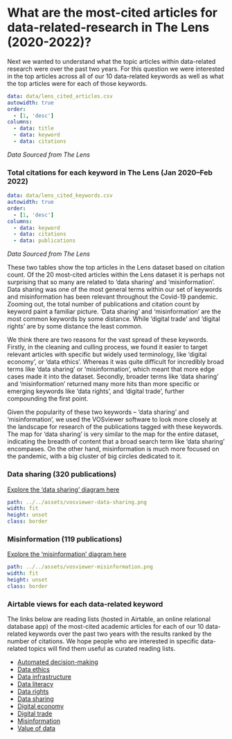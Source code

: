 # What are the most-cited articles for data-related-research in The Lens (2020-2022)?

Next we wanted to understand what the topic articles within data-related research were over the past two years. For this question we were interested in the top articles across all of our 10 data-related keywords as well as what the top articles were for each of those keywords. 

```yaml table
data: data/lens_cited_articles.csv
autowidth: true
order:
  - [1, 'desc']
columns:
  - data: title
  - data: keyword
  - data: citations
```
*Data Sourced from The Lens*

### Total citations for each keyword in The Lens (Jan 2020–Feb 2022)

```yaml table
data: data/lens_cited_keywords.csv
autowidth: true
order:
  - [1, 'desc']
columns:
  - data: keyword
  - data: citations
  - data: publications
```
*Data Sourced from The Lens*

These two tables show the top articles in the Lens dataset based on citation count. Of the 20 most-cited articles within the Lens dataset it is perhaps not surprising that so many are related to ‘data sharing’ and ‘misinformation’. Data sharing was one of the most general terms within our set of keywords and misinformation has been relevant throughout the Covid-19 pandemic. Zooming out, the total number of publications and citation count by keyword paint a familiar picture. ‘Data sharing’ and ‘misinformation’ are the most common keywords by some distance. While ‘digital trade’ and ‘digital rights’ are by some distance the least common.

We think there are two reasons for the vast spread of these keywords. Firstly, in the cleaning and culling process, we found it easier to target relevant articles with specific but widely used terminology, like ‘digital economy’, or ‘data ethics’. Whereas it was quite difficult for incredibly broad terms like ‘data sharing’ or ‘misinformation’, which meant that more edge cases made it into the dataset. Secondly, broader terms like ‘data sharing’ and ‘misinformation’ returned many more hits than more specific or emerging keywords like ‘data rights’, and ‘digital trade’, further compounding the first point.

Given the popularity of these two keywords – ‘data sharing’ and ‘misinformation’, we used the VOSviewer software to look more closely at the landscape for research of the publications tagged with these keywords. The map for ‘data sharing’ is very similar to the map for the entire dataset, indicating the breadth of content that a broad search term like ‘data sharing’ encompases. On the other hand, misinformation is much more focused on the pandemic, with a big cluster of big circles dedicated to it. 

### **Data sharing** (320 publications)

 [Explore the ‘data sharing’ diagram here](https://app.vosviewer.com/?json=https://drive.google.com/uc?id=1wjWg9HMhsZXg0tPXkaK_bS3p5Tuc43yS)

```yaml image
path: ../../assets/vosviewer-data-sharing.png
width: fit
height: unset
class: border
```

### **Misinformation** (119 publications) 

[Explore the ‘misinformation’ diagram here](https://app.vosviewer.com/?json=https://drive.google.com/uc?id=1rcZTK9w7m5y76iHJbWoPhZDanIx2QGxm)  

```yaml image
path: ../../assets/vosviewer-misinformation.png
width: fit
height: unset
class: border
```

### Airtable views for each data-related keyword
The links below are reading lists (hosted in Airtable, an online relational database app) of the most-cited academic articles for each of our 10 data-related keywords over the past two years with the results ranked by the number of citations. We hope people who are interested in specific data-related topics will find them useful as curated reading lists. 

*  [Automated decision-making](https://airtable.com/shrlbsyfJD6IzxNKU) 
*  [Data ethics](https://airtable.com/shr0EurVsZf7ktfip) 
*  [Data infrastructure](https://airtable.com/shrv4LKlv87SibgWT) 
*  [Data literacy](https://airtable.com/shrsENkJRDev0Ty2x) 
*  [Data rights](https://airtable.com/shr1R06YLYdY2NVMC) 
*  [Data sharing](https://airtable.com/shrToVz7WmRih9OuY) 
*  [Digital economy](https://airtable.com/shrMavIcDihLkFZrF) 
*  [Digital trade](https://airtable.com/shrCjPGM3vz9IADCp) 
*  [Misinformation](https://airtable.com/shrh7wUWDiQd8IGaJ) 
*  [Value of data](https://airtable.com/shrmFFlfbJJMPCgH4) 
